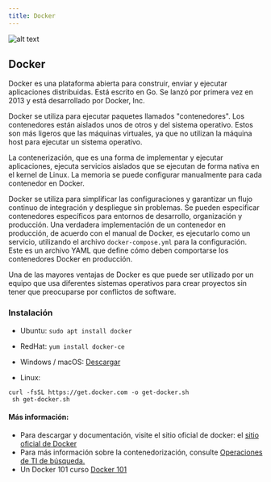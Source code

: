 ```yaml
---
title: Docker
---
```

![alt text](https://www.docker.com/sites/default/files/horizontal.png)
## Docker

Docker es una plataforma abierta para construir, enviar y ejecutar aplicaciones distribuidas. Está escrito en Go. Se lanzó por primera vez en 2013 y está desarrollado por Docker, Inc.

Docker se utiliza para ejecutar paquetes llamados "contenedores". Los contenedores están aislados unos de otros y del sistema operativo. Estos son más ligeros que las máquinas virtuales, ya que no utilizan la máquina host para ejecutar un sistema operativo.

La contenerización, que es una forma de implementar y ejecutar aplicaciones, ejecuta servicios aislados que se ejecutan de forma nativa en el kernel de Linux. La memoria se puede configurar manualmente para cada contenedor en Docker.

Docker se utiliza para simplificar las configuraciones y garantizar un flujo continuo de integración y despliegue sin problemas. Se pueden especificar contenedores específicos para entornos de desarrollo, organización y producción. Una verdadera implementación de un contenedor en producción, de acuerdo con el manual de Docker, es ejecutarlo como un servicio, utilizando el archivo `docker-compose.yml` para la configuración. Este es un archivo YAML que define cómo deben comportarse los contenedores Docker en producción.

Una de las mayores ventajas de Docker es que puede ser utilizado por un equipo que usa diferentes sistemas operativos para crear proyectos sin tener que preocuparse por conflictos de software.

### Instalación

*   Ubuntu: `sudo apt install docker`
    
*   RedHat: `yum install docker-ce`
    
*   Windows / macOS: [Descargar](https://www.docker.com/get-started)
    
*   Linux:
    
```
curl -fsSL https://get.docker.com -o get-docker.sh 
 sh get-docker.sh 
```

#### Más información:

*   Para descargar y documentación, visite el sitio oficial de docker: el [sitio oficial de Docker](https://www.docker.com)
*   Para más información sobre la contenedorización, consulte [Operaciones de TI de búsqueda.](https://searchitoperations.techtarget.com/definition/application-containerization-app-containerization)
*   Un Docker 101 curso [Docker 101](https://github.com/docker/labs/tree/master/beginner/)
